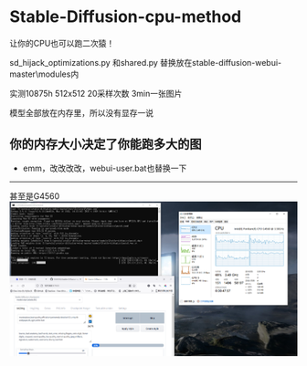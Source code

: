 # Stable-Diffusion-cpu-method

让你的CPU也可以跑二次猿！

sd_hijack_optimizations.py 和shared.py 替换放在stable-diffusion-webui-master\modules内

实测10875h 512x512 20采样次数 3min一张图片

模型全部放在内存里，所以没有显存一说

你的内存大小决定了你能跑多大的图
 --- 
 - emm，改改改改，webui-user.bat也替换一下

--- 
甚至是G4560
![image](https://github.com/1EM0NS/Stable-Diffusion-cpu-method/blob/main/G4560.png)
